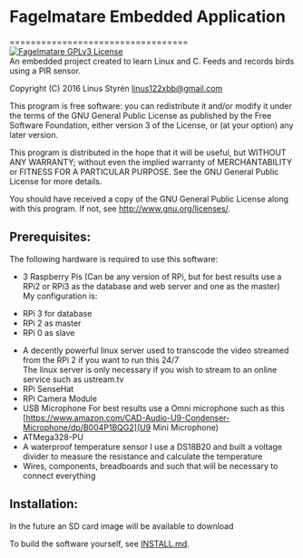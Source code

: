# Fagelmatare Embedded Application

==================================
[![Fagelmatare GPLv3 License](https://img.shields.io/badge/licens-GPLv3_License-blue.svg)](LICENSE)  
An embedded project created to learn Linux and C. Feeds and records birds using a PIR sensor.

Copyright (C) 2016 Linus Styrén <linus122xbb@gmail.com>

This program is free software: you can redistribute it and/or modify
it under the terms of the GNU General Public License as published by
the Free Software Foundation, either version 3 of the License, or
(at your option) any later version.

This program is distributed in the hope that it will be useful,
but WITHOUT ANY WARRANTY; without even the implied warranty of
MERCHANTABILITY or FITNESS FOR A PARTICULAR PURPOSE.  See the
GNU General Public License for more details.

You should have received a copy of the GNU General Public License
along with this program.  If not, see <http://www.gnu.org/licenses/>.

## Prerequisites:

The following hardware is required to use this software:

* 3 Raspberry Pis (Can be any version of RPi, but for best results use a RPi2 or RPi3 as the database and web server and one as the master)  
My configuration is:
 - RPi 3 for database
 - RPi 2 as master
 - RPi 0 as slave
* A decently powerful linux server used to transcode the video streamed from the RPi 2 if you want to run this 24/7  
The linux server is only necessary if you wish to stream to an online service such as ustream.tv
* RPi SenseHat
* RPi Camera Module
* USB Microphone
For best results use a Omni microphone such as this [https://www.amazon.com/CAD-Audio-U9-Condenser-Microphone/dp/B004P1BQG2](U9 Mini Microphone)
* ATMega328-PU
* A waterproof temperature sensor
I use a DS18B20 and built a voltage divider to measure the resistance and calculate the temperature
* Wires, components, breadboards and such that will be necessary to connect everything


## Installation:

In the future an SD card image will be available to download

To build the software yourself, see [INSTALL.md](INSTALL.md).
